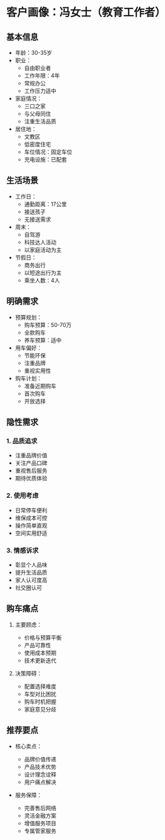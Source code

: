 # 客户画像：冯女士（教育工作者）

## 基本信息
- 年龄：30-35岁
- 职业：
  - 自由职业者
  - 工作年限：4年
  - 常规办公
  - 工作压力适中
- 家庭情况：
  - 三口之家
  - 与父母同住
  - 注重生活品质
- 居住地：
  - 文教区
  - 低密度住宅
  - 车位情况：固定车位
  - 充电设施：已配套

## 生活场景
- 工作日：
  - 通勤距离：17公里
  - 接送孩子
  - 无接送需求
- 周末：
  - 自驾游
  - 科技达人活动
  - 以家庭活动为主
- 节假日：
  - 商务出行
  - 以短途出行为主
  - 乘坐人数：4人

## 明确需求
- 预算规划：
  - 购车预算：50-70万
  - 全款购车
  - 养车预算：适中
- 用车偏好：
  - 节能环保
  - 注重品牌
  - 重视实用性
- 购车计划：
  - 准备近期购车
  - 首次购车
  - 开放选择

## 隐性需求
### 1. 品质追求
- 注重品牌价值
- 关注产品口碑
- 重视售后服务
- 期待优质体验

### 2. 使用考虑
- 日常停车便利
- 维保成本可控
- 操作简单直观
- 空间实用舒适

### 3. 情感诉求
- 彰显个人品味
- 提升生活品质
- 家人认可度高
- 社交圈认可

## 购车痛点
1. 主要顾虑：
   - 价格与预算平衡
   - 产品可靠性
   - 使用成本预期
   - 技术更新迭代

2. 决策障碍：
   - 配置选择难度
   - 车型对比困扰
   - 购车时机把握
   - 家庭意见分歧

## 推荐要点
- 核心卖点：
  - 品牌价值传递
  - 产品技术优势
  - 设计理念诠释
  - 用户痛点解决

- 服务保障：
  - 完善售后网络
  - 灵活金融方案
  - 增值服务项目
  - 专属管家服务
